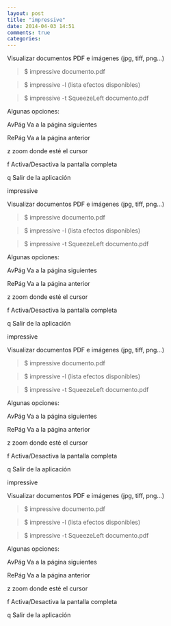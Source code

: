 ```yaml
---
layout: post
title: "impressive"
date: 2014-04-03 14:51
comments: true
categories: 
---
```

Visualizar documentos PDF e imágenes (jpg, tiff, png...)

>$ impressive documento.pdf

>$ impressive -l    (lista efectos disponibles)

>$ impressive -t SqueezeLeft documento.pdf

Algunas opciones:

AvPág          Va a la página siguientes

RePág          Va a la página anterior

z                  zoom donde esté el cursor

f                   Activa/Desactiva la pantalla completa

q                  Salir de la aplicación

impressive

Visualizar documentos PDF e imágenes (jpg, tiff, png...)

>$ impressive documento.pdf

>$ impressive -l    (lista efectos disponibles)

>$ impressive -t SqueezeLeft documento.pdf

Algunas opciones:

AvPág          Va a la página siguientes

RePág          Va a la página anterior

z                  zoom donde esté el cursor

f                   Activa/Desactiva la pantalla completa

q                  Salir de la aplicación

impressive

Visualizar documentos PDF e imágenes (jpg, tiff, png...)

>$ impressive documento.pdf

>$ impressive -l    (lista efectos disponibles)

>$ impressive -t SqueezeLeft documento.pdf

Algunas opciones:

AvPág          Va a la página siguientes

RePág          Va a la página anterior

z                  zoom donde esté el cursor

f                   Activa/Desactiva la pantalla completa

q                  Salir de la aplicación

impressive

Visualizar documentos PDF e imágenes (jpg, tiff, png...)

>$ impressive documento.pdf

>$ impressive -l    (lista efectos disponibles)

>$ impressive -t SqueezeLeft documento.pdf

Algunas opciones:

AvPág          Va a la página siguientes

RePág          Va a la página anterior

z                  zoom donde esté el cursor

f                   Activa/Desactiva la pantalla completa

q                  Salir de la aplicación

